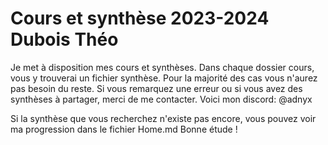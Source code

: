 # Cours et synthèse 2023-2024 Dubois Théo

Je met à disposition mes cours et synthèses. Dans chaque dossier cours, vous y trouverai un fichier synthèse. 
Pour la majorité des cas vous n'aurez pas besoin du reste. 
Si vous remarquez une erreur ou si vous avez des synthèses à partager, merci de me contacter. Voici mon discord: @adnyx

Si la synthèse que vous recherchez n'existe pas encore, vous pouvez voir ma progression dans le fichier Home.md
Bonne étude !
